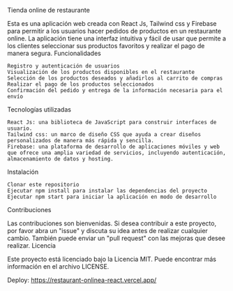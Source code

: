 Tienda online de restaurante

Esta es una aplicación web creada con React Js, Tailwind css y Firebase para permitir a los usuarios hacer pedidos de productos en un restaurante online. La aplicación tiene una interfaz intuitiva y fácil de usar que permite a los clientes seleccionar sus productos favoritos y realizar el pago de manera segura.
Funcionalidades

    Registro y autenticación de usuarios
    Visualización de los productos disponibles en el restaurante
    Selección de los productos deseados y añadirlos al carrito de compras
    Realizar el pago de los productos seleccionados
    Confirmación del pedido y entrega de la información necesaria para el envío

Tecnologías utilizadas

    React Js: una biblioteca de JavaScript para construir interfaces de usuario.
    Tailwind css: un marco de diseño CSS que ayuda a crear diseños personalizados de manera más rápida y sencilla.
    Firebase: una plataforma de desarrollo de aplicaciones móviles y web que ofrece una amplia variedad de servicios, incluyendo autenticación, almacenamiento de datos y hosting.

Instalación

    Clonar este repositorio
    Ejecutar npm install para instalar las dependencias del proyecto
    Ejecutar npm start para iniciar la aplicación en modo de desarrollo

Contribuciones

Las contribuciones son bienvenidas. Si desea contribuir a este proyecto, por favor abra un "issue" y discuta su idea antes de realizar cualquier cambio. También puede enviar un "pull request" con las mejoras que desee realizar.
Licencia

Este proyecto está licenciado bajo la Licencia MIT. Puede encontrar más información en el archivo LICENSE.


Deploy: https://restaurant-onlinea-react.vercel.app/  
